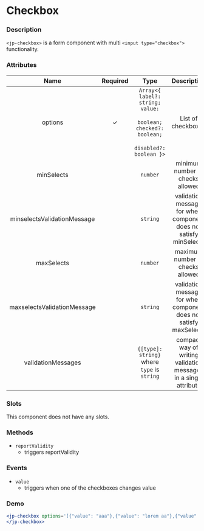 # Checkbox

### Description

`<jp-checkbox>` is a form component with multi `<input type="checkbox">` functionality.

### Attributes

| **Name** | **Required** | **Type** | **Description** |
| :----: | :----: | :----: | :---: |
| options | ✓ | `Array<{ label?: string; value:` <br></br> `boolean; checked?: boolean;` <br></br> `disabled?: boolean }>` | List of checkboxes |
| minSelects | | `number` | minimum number of checks allowed |
| minselectsValidationMessage | | `string` | validation message for when component does not satisfy minSelects |
| maxSelects | | `number` | maximum number of checks allowed |
| maxselectsValidationMessage | | `string` | validation message for when component does not satisfy maxSelects |
| validationMessages | | `{[type]: string}` where `type` is `string` | compact way of writing validation messages in a single attribute |

### Slots

This component does not have any slots.

### Methods
- `reportValidity` 
  - triggers reportValidity

### Events

- `value` 
  - triggers when one of the checkboxes changes value

### Demo

```jsx live
<jp-checkbox options='[{"value": "aaa"},{"value": "lorem aa"},{"value": "lorem adasda"}]'>
</jp-checkbox>
```
